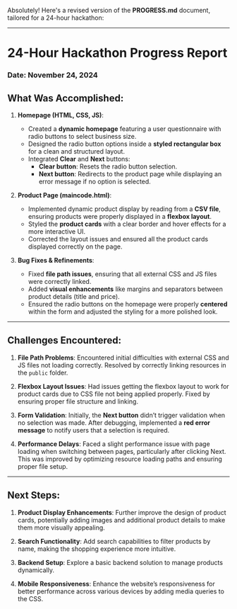 Absolutely! Here's a revised version of the **PROGRESS.md** document, tailored for a 24-hour hackathon:

---

# 24-Hour Hackathon Progress Report

### Date: November 24, 2024

## What Was Accomplished:
1. **Homepage (HTML, CSS, JS)**:
   - Created a **dynamic homepage** featuring a user questionnaire with radio buttons to select business size.
   - Designed the radio button options inside a **styled rectangular box** for a clean and structured layout.
   - Integrated **Clear** and **Next** buttons:
     - **Clear button**: Resets the radio button selection.
     - **Next button**: Redirects to the product page while displaying an error message if no option is selected.

2. **Product Page (maincode.html)**:
   - Implemented dynamic product display by reading from a **CSV file**, ensuring products were properly displayed in a **flexbox layout**.
   - Styled the **product cards** with a clear border and hover effects for a more interactive UI.
   - Corrected the layout issues and ensured all the product cards displayed correctly on the page.

3. **Bug Fixes & Refinements**:
   - Fixed **file path issues**, ensuring that all external CSS and JS files were correctly linked.
   - Added **visual enhancements** like margins and separators between product details (title and price).
   - Ensured the radio buttons on the homepage were properly **centered** within the form and adjusted the styling for a more polished look.

---

## Challenges Encountered:
1. **File Path Problems**: Encountered initial difficulties with external CSS and JS files not loading correctly. Resolved by correctly linking resources in the `public` folder.
   
2. **Flexbox Layout Issues**: Had issues getting the flexbox layout to work for product cards due to CSS file not being applied properly. Fixed by ensuring proper file structure and linking.

3. **Form Validation**: Initially, the **Next button** didn’t trigger validation when no selection was made. After debugging, implemented a **red error message** to notify users that a selection is required.

4. **Performance Delays**: Faced a slight performance issue with page loading when switching between pages, particularly after clicking Next. This was improved by optimizing resource loading paths and ensuring proper file setup.

---

## Next Steps:
1. **Product Display Enhancements**: Further improve the design of product cards, potentially adding images and additional product details to make them more visually appealing.


3. **Search Functionality**: Add search capabilities to filter products by name, making the shopping experience more intuitive.

4. **Backend Setup**: Explore a basic backend solution to manage products dynamically.

5. **Mobile Responsiveness**: Enhance the website’s responsiveness for better performance across various devices by adding media queries to the CSS.

